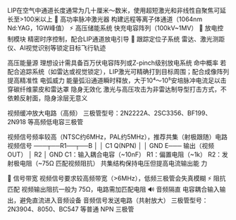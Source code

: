 LIP在空气中通道长度通常为几十厘米～数米，使用超短激光和非线性自聚焦可延长至>100米以上
🔦 高功率脉冲激光器	构建远程等离子体通道（1064nm Nd:YAG，1GW峰值）
⚡ 高压储能系统	快充电容阵列（100kV~1MV）
🧲 放电控制模块	精密时序控制，配合LIP通道放电引导
🎯 跟踪定位子系统	雷达、激光测距仪、AI视觉识别等锁定目标飞行轨迹

高压能量源	理想设计需具备百万伏电容阵列或Z-pinch级别放电系统
命中概率	若配合追踪系统（如雷达或视觉锁定），LIP激光可精确打到目标周围；配合成像阵列提高精准性
电弧威力	能量弧沿通道瞬时释放，大于10⁴～10⁵安培脉冲电流足以击穿碳纤维蒙皮和雷达罩
隐身无效化	激光与高压攻击为非雷达制导型打击方式，不依赖反射面，隐身涂层无意义



视频缓冲放大电路（高频）
三极管型号：2N2222A、2SC3356、BF199、2N918 等高频低电容三极管

视频信号频率较高（NTSC约6MHz，PAL约5MHz），推荐共集（射极跟随）电路
视频信号 ───┬──R1──┬──B
            │       │
          C1      Q(NPN)
            │       │
           GND     E─── 输出（视频OUT）
                   │
                  R2
                   │
                  GND
C1：输入耦合电容（~10nF）
R1：偏置电阻（~1k）
R2：发射极电阻（~75Ω 匹配视频阻抗）
共集结构保持电压但提高电流输出能
力

📶 信号带宽	视频信号要求较高频带宽（>6MHz），低频三极管会失真模糊
⚡ 阻抗匹配	视频输出阻抗一般为 75Ω，电路需加匹配电阻
🔊 音频隔直	电容耦合输入输出，避免直流进入音频设备
音频信号发送电路（共射放大）
三极管型号：2N3904、8050、BC547 等普通 NPN 三极管
